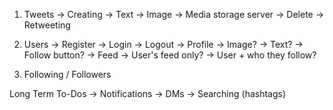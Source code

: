1. Tweets
    -> Creating
        -> Text
        -> Image -> Media storage server
    -> Delete
    -> Retweeting

2. Users
    -> Register
    -> Login
    -> Logout
    -> Profile
        -> Image?
        -> Text?
        -> Follow button?
    -> Feed
        -> User's feed only?
        -> User + who they follow?

3. Following / Followers

Long Term To-Dos
    -> Notifications
    -> DMs
    -> Searching (hashtags)